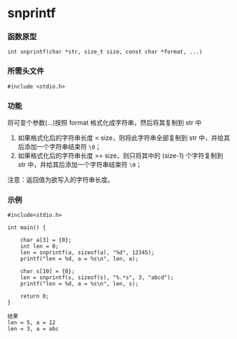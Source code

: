 snprintf
===

### 函数原型

```
int snprintf(char *str, size_t size, const char *format, ...)
```

### 所需头文件

```
#include <stdio.h>
```

### 功能
将可变个参数(...)按照 format 格式化成字符串，然后将其复制到 str 中

1. 如果格式化后的字符串长度 < size，则将此字符串全部复制到 str 中，并给其后添加一个字符串结束符 `\0`；
2. 如果格式化后的字符串长度 >= size，则只将其中的 (size-1) 个字符复制到 str 中，并给其后添加一个字符串结束符 `\0`；

注意：返回值为欲写入的字符串长度。

### 示例

```
#include<stdio.h>

int main() {

    char a[3] = {0};
    int len = 0;
    len = snprintf(a, sizeof(a), "%d", 12345);
    printf("len = %d, a = %s\n", len, a);

    char s[10] = {0};
    len = snprintf(s, sizeof(s), "%.*s", 3, "abcd");
    printf("len = %d, a = %s\n", len, s);

    return 0;
}

结果
len = 5, a = 12
len = 3, a = abc
```
